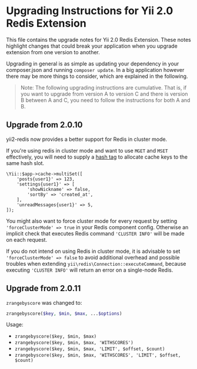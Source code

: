 # Upgrading Instructions for Yii 2.0 Redis Extension

This file contains the upgrade notes for Yii 2.0 Redis Extension. These notes highlight changes that
could break your application when you upgrade extension from one version to another.

Upgrading in general is as simple as updating your dependency in your composer.json and
running `composer update`. In a big application however there may be more things to consider,
which are explained in the following.

> Note: The following upgrading instructions are cumulative. That is,
if you want to upgrade from version A to version C and there is
version B between A and C, you need to follow the instructions
for both A and B.

Upgrade from 2.0.10
------------------
yii2-redis now provides a better support for Redis in cluster mode.

If you're using redis in cluster mode and want to use `MGET` and `MSET` effectively, you will need to supply a
[hash tag](https://redis.io/topics/cluster-spec#keys-hash-tags) to allocate cache keys to the same hash slot.
```
\Yii::$app->cache->multiSet([
    'posts{user1}' => 123,
    'settings{user1}' => [
        'showNickname' => false,
        'sortBy' => 'created_at',
    ],
    'unreadMessages{user1}' => 5,
]);
```

You might also want to force cluster mode for every request by setting `'forceClusterMode' => true` in your Redis component config. Otherwise an implicit check that executes Redis command `'CLUSTER INFO'` will be made on each request.

If you do not intend on using Redis in cluster mode, it is advisable to set `'forceClusterMode' => false` to avoid additional overhead and possible troubles when extending `yii\redis\Connection::executeCommand`, because executing `'CLUSTER INFO'` will return an error on a single-node Redis.

Upgrade from 2.0.11
-------------------
`zrangebyscore` was changed to:

```php
zrangebyscore($key, $min, $max, ...$options)
```

Usage:

- `zrangebyscore($key, $min, $max)`
- `zrangebyscore($key, $min, $max, 'WITHSCORES')`
- `zrangebyscore($key, $min, $max, 'LIMIT', $offset, $count)`
- `zrangebyscore($key, $min, $max, 'WITHSCORES', 'LIMIT', $offset, $count)`